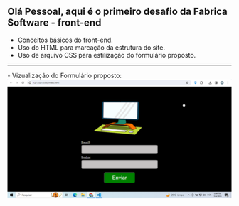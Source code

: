 ## Olá Pessoal, aqui é o primeiro desafio da Fabrica Software - front-end

- Conceitos básicos do front-end.
- Uso do HTML para marcação da estrutura do site.
- Uso de arquivo CSS para estilização do formulário proposto.
<hr>
- Vizualização do Formulário proposto:
<img src="./printFormularo.png" alt="print">
